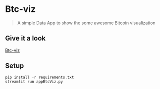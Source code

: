 # Btc-viz
> A simple Data App to show the some awesome Bitcoin visualization

## Give it a look
[Btc-viz](https://btc-viz.com)

## Setup

```python
pip install -r requirements.txt
streamlit run appBtcViz.py
```


